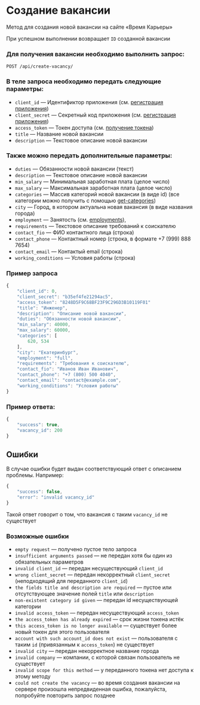 # Создание вакансии

Метод для создания новой вакансии на сайте «Время Карьеры»

При успешном выполнении возвращает `ID` созданной вакансии

### Для получения вакансии необходимо выполнить запрос:
```
POST /api/create-vacancy/
```

### В теле запроса необходимо передать следующие параметры:
* `client_id` — Идентификтор приложения (см. [регистрация приложения](https://xn--80adjbxl0aeb4ii6a.xn--p1ai/wp-admin/admin.php?page=apps))
* `client_secret` — Секретный код приложения (см. [регистрация приложения](https://xn--80adjbxl0aeb4ii6a.xn--p1ai/wp-admin/admin.php?page=apps))
* `access_token` — Токен доступа (см. [получение токена](https://github.com/len0xx/career-api/blob/main/docs/auth.md))
* `title` — Название новой вакансии
* `description` — Текстовое описание новой вакансии

### Также можно передать дополнительные параметры:
* `duties` — Обязанности новой вакансии (текст)
* `description` — Текстовое описание новой вакансии
* `min_salary` — Минимальная заработная плата (целое число)
* `max_salary` — Максимальная заработная плата (целое число)
* `categories` — Массив категорий новой вакансии (в виде id) (все категории можно получить с помощью [get-categories](https://github.com/len0xx/career-api/blob/main/docs/get-categories.md))
* `city` — Город, в котором актуальна новая вакансия (в виде названия города)
* `employment` — Занятость (см. [employments](https://github.com/len0xx/career-api/blob/main/docs/employments.md)),
* `requirements` — Текстовое описание требований к соискателю
* `contact_fio` — ФИО контактного лица (строка)
* `contact_phone` — Контактный номер (строка, в формате +7 (999) 888 7654)
* `contact_email` — Контактый email (строка)
* `working_conditions` — Условия работы (строка)

### Пример запроса
```javascript
{
    "client_id": 0,
    "client_secret": "b35ef4fe21294ac5",
    "access_token": "8248D5F9C68BF23F9C296D3B10119F01"
    "title": "Инженер",
    "description": "Описание новой вакансии",
    "duties": "Обязанности новой вакансии",
    "min_salary": 40000,
    "max_salary": 60000,
    "categories": [
        620, 534
    ],
    "city": "Екатеринбург",
    "employment": "full",
    "requirements": "Требования к соискателю",
    "contact_fio": "Иванов Иван Иванович",
    "contact_phone": "+7 (800) 500 4040",
    "contact_email": "contact@example.com",
    "working_conditions": "Условия работы"
}
```

### Пример ответа:
```javascript
{
    "success": true,
    "vacancy_id": 200
}
```

## Ошибки

В случае ошибки будет выдан соответствующий ответ с описанием проблемы. Например:
```javascript
{
    "success": false,
    "error": "invalid vacancy_id"
}
```
Такой ответ говорит о том, что вакансия с таким `vacancy_id` не существует

### Возможные ошибки
* `empty request` — получено пустое тело запроса
* `insufficient arguments passed` — не передан хотя бы один из обязательных параметров
* `invalid client_id` — передан несуществующий `client_id`
* `wrong client_secret` — передан некорректный `client_secret` (неподходящий для переданного `client_id`)
* `the fields title and description are required` — пустое или отсутствующее значение полей `title` или `description`
* `non-existent category id given` — передан id несуществующей категории
* `invalid access_token` — передан несуществующий `access_token`
* `the access_token has already expired` — срок жизни токена истёк
* `this access_token is no longer available` — существует более новый токен для этого пользователя
* `account with such account_id does not exist` — пользователя с таким `id` (привязанным к `access_token`) не существует
* `invalid city` — передан некорректное название города
* `invalid company` — компании, с которой связан пользователь не существует
* `invalid scope for this method` — у переданного токена нет доступа к этому методу
* `could not create the vacancy` — во время создания вакансии на сервере произошла непредвиденная ошибка, пожалуйста, попробуйте повторить запрос позднее
